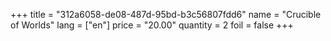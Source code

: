 +++
title = "312a6058-de08-487d-95bd-b3c56807fdd6"
name = "Crucible of Worlds"
lang = ["en"]
price = "20.00"
quantity = 2
foil = false
+++
